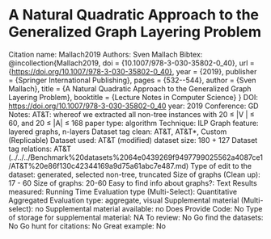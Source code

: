 # A Natural Quadratic Approach to the Generalized Graph Layering Problem

Citation name: Mallach2019
Authors: Sven Mallach
Bibtex: @incollection{Mallach2019,
doi = {10.1007/978-3-030-35802-0_40},
url = {https://doi.org/10.1007/978-3-030-35802-0_40},
year = {2019},
publisher = {Springer International Publishing},
pages = {532--544},
author = {Sven Mallach},
title = {A Natural Quadratic Approach to the Generalized Graph Layering Problem},
booktitle = {Lecture Notes in Computer Science}
}
DOI: https://doi.org/10.1007/978-3-030-35802-0_40
year: 2019
Conference: GD
Notes: AT&T: whereof we extracted all non-tree instances with 20 ≤ |V | ≤ 60, and
20 ≤ |A| ≤ 168
paper type: algorithm
Technique: ILP
Graph feature: layered graphs, n-layers
Dataset tag clean: AT&T, AT&T*, Custom (Replicable)
Dataset used: AT&T (modified)
dataset size: 180 + 127
Dataset tag relations: AT&T (../../../Benchmark%20datasets%2064e0439269f9497799025562a4087ce1/AT&T%20e86f130c42344169a9d75a61abc7e487.md)
Type of edit to the dataset: generated, selected non-tree, truncated
Size of graphs (Clean up): 17 - 60
Size of graphs: 20-60
Easy to find info about graphs?: Text
Results measured: Running Time
Evaluation type (Multi-Select): Quantitative Aggregated
Evaluation type: aggregate, visual
Supplemental material (Multi-select): no
Supplemental material available: no
Does Provide Code: No
Type of storage for supplemental material: NA
To review: No
Go find the datasets: No
Go hunt for citations: No
Great example: No